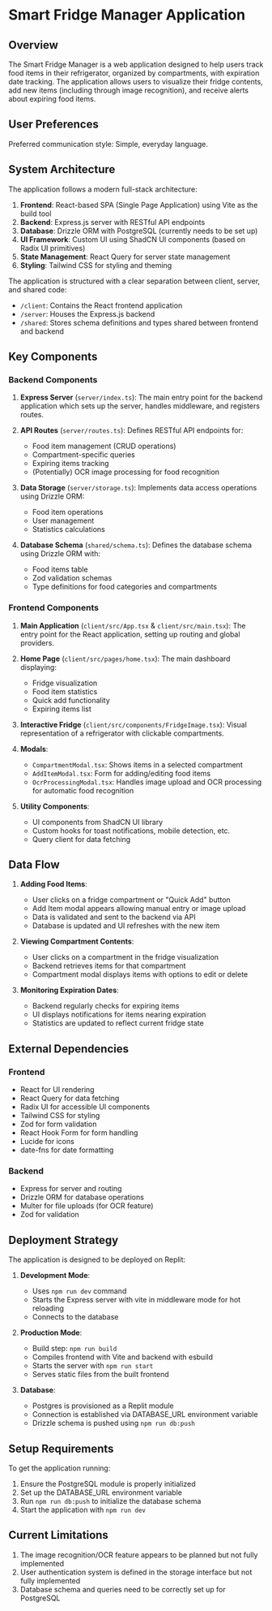 # Smart Fridge Manager Application

## Overview

The Smart Fridge Manager is a web application designed to help users track food items in their refrigerator, organized by compartments, with expiration date tracking. The application allows users to visualize their fridge contents, add new items (including through image recognition), and receive alerts about expiring food items.

## User Preferences

Preferred communication style: Simple, everyday language.

## System Architecture

The application follows a modern full-stack architecture:

1. **Frontend**: React-based SPA (Single Page Application) using Vite as the build tool
2. **Backend**: Express.js server with RESTful API endpoints
3. **Database**: Drizzle ORM with PostgreSQL (currently needs to be set up)
4. **UI Framework**: Custom UI using ShadCN UI components (based on Radix UI primitives)
5. **State Management**: React Query for server state management
6. **Styling**: Tailwind CSS for styling and theming

The application is structured with a clear separation between client, server, and shared code:

- `/client`: Contains the React frontend application
- `/server`: Houses the Express.js backend
- `/shared`: Stores schema definitions and types shared between frontend and backend

## Key Components

### Backend Components

1. **Express Server** (`server/index.ts`): The main entry point for the backend application which sets up the server, handles middleware, and registers routes.

2. **API Routes** (`server/routes.ts`): Defines RESTful API endpoints for:
   - Food item management (CRUD operations)
   - Compartment-specific queries
   - Expiring items tracking
   - (Potentially) OCR image processing for food recognition

3. **Data Storage** (`server/storage.ts`): Implements data access operations using Drizzle ORM:
   - Food item operations
   - User management
   - Statistics calculations

4. **Database Schema** (`shared/schema.ts`): Defines the database schema using Drizzle ORM with:
   - Food items table
   - Zod validation schemas
   - Type definitions for food categories and compartments

### Frontend Components

1. **Main Application** (`client/src/App.tsx` & `client/src/main.tsx`): The entry point for the React application, setting up routing and global providers.

2. **Home Page** (`client/src/pages/home.tsx`): The main dashboard displaying:
   - Fridge visualization
   - Food item statistics
   - Quick add functionality
   - Expiring items list

3. **Interactive Fridge** (`client/src/components/FridgeImage.tsx`): Visual representation of a refrigerator with clickable compartments.

4. **Modals**:
   - `CompartmentModal.tsx`: Shows items in a selected compartment
   - `AddItemModal.tsx`: Form for adding/editing food items
   - `OcrProcessingModal.tsx`: Handles image upload and OCR processing for automatic food recognition

5. **Utility Components**:
   - UI components from ShadCN UI library
   - Custom hooks for toast notifications, mobile detection, etc.
   - Query client for data fetching

## Data Flow

1. **Adding Food Items**:
   - User clicks on a fridge compartment or "Quick Add" button
   - Add Item modal appears allowing manual entry or image upload
   - Data is validated and sent to the backend via API
   - Database is updated and UI refreshes with the new item

2. **Viewing Compartment Contents**:
   - User clicks on a compartment in the fridge visualization
   - Backend retrieves items for that compartment
   - Compartment modal displays items with options to edit or delete

3. **Monitoring Expiration Dates**:
   - Backend regularly checks for expiring items
   - UI displays notifications for items nearing expiration
   - Statistics are updated to reflect current fridge state

## External Dependencies

### Frontend
- React for UI rendering
- React Query for data fetching
- Radix UI for accessible UI components
- Tailwind CSS for styling
- Zod for form validation
- React Hook Form for form handling
- Lucide for icons
- date-fns for date formatting

### Backend
- Express for server and routing
- Drizzle ORM for database operations
- Multer for file uploads (for OCR feature)
- Zod for validation

## Deployment Strategy

The application is designed to be deployed on Replit:

1. **Development Mode**: 
   - Uses `npm run dev` command
   - Starts the Express server with vite in middleware mode for hot reloading
   - Connects to the database

2. **Production Mode**:
   - Build step: `npm run build`
   - Compiles frontend with Vite and backend with esbuild
   - Starts the server with `npm run start`
   - Serves static files from the built frontend

3. **Database**:
   - Postgres is provisioned as a Replit module
   - Connection is established via DATABASE_URL environment variable
   - Drizzle schema is pushed using `npm run db:push`

## Setup Requirements

To get the application running:

1. Ensure the PostgreSQL module is properly initialized
2. Set up the DATABASE_URL environment variable
3. Run `npm run db:push` to initialize the database schema
4. Start the application with `npm run dev`

## Current Limitations

1. The image recognition/OCR feature appears to be planned but not fully implemented
2. User authentication system is defined in the storage interface but not fully implemented
3. Database schema and queries need to be correctly set up for PostgreSQL